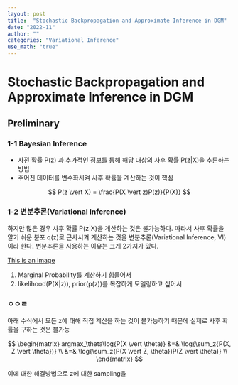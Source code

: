 ```yaml
---
layout: post
title:  "Stochastic Backpropagation and Approximate Inference in DGM"
date: "2022-11"  
author: ""
categories: "Variational Inference"
use_math: "true"
---
```



# Stochastic Backpropagation and Approximate Inference in DGM

## Preliminary
### 1-1 Bayesian Inference
- 사전 확률 P(z) 과 추가적인 정보를 통해 해당 대상의 사후 확률 P(z|X)을 추론하는 방법
- 주어진 데이터를 변수화시켜 사후 확률을 계산하는 것이 핵심

$$
P(z \vert X) = \frac{P(X \vert z)P(z)}{P(X)}
$$


### 1-2 변분추론(Variational Inference)
하지만 많은 경우 사후 확률 P(z|X)을 계산하는 것은 불가능하다. 따라서 사후 확률을 알기 쉬운 분포 q(z)로 근사시켜 계산하는 것을 변분추론(Variational Inference, VI)이라 한다. 변분추론을 사용하는 이유는 크게 2가지가 있다.

[This is an image](https://myoctocat.com/assets/images/base-octocat.svg)



1. Marginal Probability를 계산하기 힘들어서
2. likelihood(P(X|z)), prior(p(z))를 복잡하게 모델링하고 싶어서
















### ㅇㅇㄹ

아래 수식에서 모든 z에 대해 직접 계산을 하는 것이 불가능하기 때문에 실제로 사후 확률을 구하는 것은 불가능

$$
\begin{matrix}
argmax_\theta\log{P(X \vert \theta)} &=& \log{\sum_z{P(X, Z \vert \theta})} \\
                        &=& \log{\sum_z{P(X \vert Z, \theta})P(Z \vert \theta)} \\
\end{matrix}
$$

이에 대한 해결방법으로 z에 대한 sampling을 
